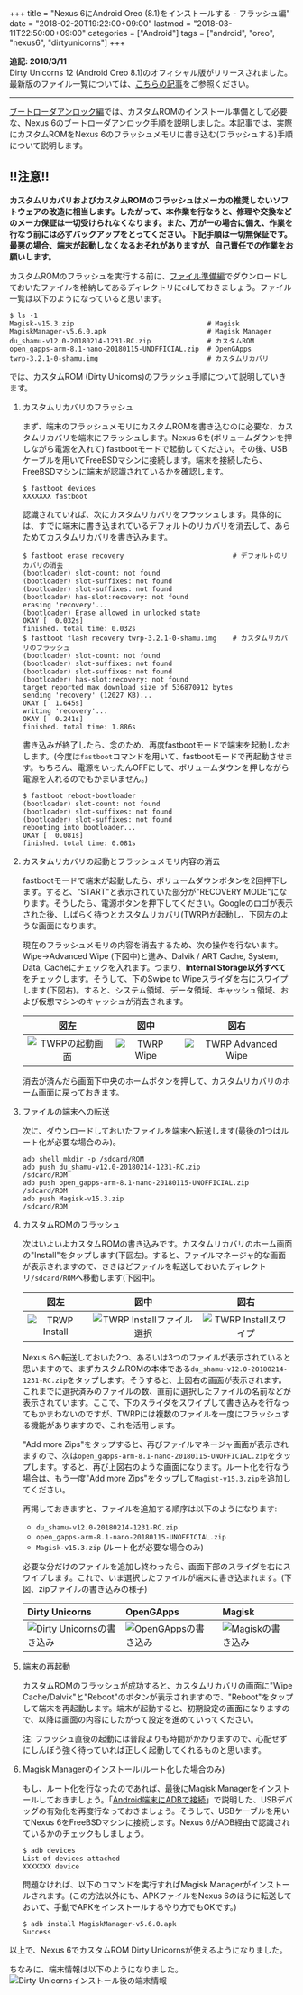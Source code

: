 +++
title = "Nexus 6にAndroid Oreo (8.1)をインストールする - フラッシュ編"
date = "2018-02-20T19:22:00+09:00"
lastmod = "2018-03-11T22:50:00+09:00"
categories = ["Android"]
tags = ["android", "oreo", "nexus6", "dirtyunicorns"]
+++

**追記: 2018/3/11**  
Dirty Unicorns 12 (Android Oreo 8.1)のオフィシャル版がリリースされました。最新版のファイル一覧については、[こちらの記事](/post/dirty-unicorns-12/)をご参照ください。

___

[ブートローダアンロック編](/post/nexus6-android-oemunlock/)では、カスタムROMのインストール準備として必要な、Nexus 6のブートローダアンロック手順を説明しました。本記事では、実際にカスタムROMをNexus 6のフラッシュメモリに書き込む(フラッシュする)手順について説明します。

## !!注意!!
**カスタムリカバリおよびカスタムROMのフラッシュはメーカの推奨しないソフトウェアの改造に相当します。したがって、本作業を行なうと、修理や交換などのメーカ保証は一切受けられなくなります。また、万が一の場合に備え、作業を行なう前には必ずバックアップをとってください。下記手順は一切無保証です。最悪の場合、端末が起動しなくなるおそれがありますが、自己責任での作業をお願いします。**

カスタムROMのフラッシュを実行する前に、[ファイル準備編](/post/nexus6-android-du-download/)でダウンロードしておいたファイルを格納してあるディレクトリに`cd`しておきましょう。ファイル一覧は以下のようになっていると思います。
```shell-session
$ ls -1
Magisk-v15.3.zip                                 # Magisk
MagiskManager-v5.6.0.apk                         # Magisk Manager
du_shamu-v12.0-20180214-1231-RC.zip              # カスタムROM
open_gapps-arm-8.1-nano-20180115-UNOFFICIAL.zip  # OpenGApps
twrp-3.2.1-0-shamu.img                           # カスタムリカバリ
```

では、カスタムROM (Dirty Unicorns)のフラッシュ手順について説明していきます。

1. カスタムリカバリのフラッシュ

    まず、端末のフラッシュメモリにカスタムROMを書き込むのに必要な、カスタムリカバリを端末にフラッシュします。Nexus 6を(ボリュームダウンを押しながら電源を入れて) fastbootモードで起動してください。その後、USBケーブルを用いてFreeBSDマシンに接続します。端末を接続したら、FreeBSDマシンに端末が認識されているかを確認します。
    ```shell-session
    $ fastboot devices
    XXXXXXX fastboot
    ```
    認識されていれば、次にカスタムリカバリをフラッシュします。具体的には、すでに端末に書き込まれているデフォルトのリカバリを消去して、あらためてカスタムリカバリを書き込みます。
    ```shell-session
    $ fastboot erase recovery                           # デフォルトのリカバリの消去
    (bootloader) slot-count: not found
    (bootloader) slot-suffixes: not found
    (bootloader) slot-suffixes: not found
    (bootloader) has-slot:recovery: not found
    erasing 'recovery'...
    (bootloader) Erase allowed in unlocked state
    OKAY [  0.032s]
    finished. total time: 0.032s
    $ fastboot flash recovery twrp-3.2.1-0-shamu.img    # カスタムリカバリのフラッシュ
    (bootloader) slot-count: not found
    (bootloader) slot-suffixes: not found
    (bootloader) slot-suffixes: not found
    (bootloader) has-slot:recovery: not found
    target reported max download size of 536870912 bytes
    sending 'recovery' (12027 KB)...
    OKAY [  1.645s]
    writing 'recovery'...
    OKAY [  0.241s]
    finished. total time: 1.886s
    ```
    書き込みが終了したら、念のため、再度fastbootモードで端末を起動しなおします。(今度は`fastboot`コマンドを用いて、fastbootモードで再起動させます。もちろん、電源をいったんOFFにして、ボリュームダウンを押しながら電源を入れるのでもかまいません。)
    ```shell-session
    $ fastboot reboot-bootloader
    (bootloader) slot-count: not found
    (bootloader) slot-suffixes: not found
    (bootloader) slot-suffixes: not found
    rebooting into bootloader...
    OKAY [  0.081s]
    finished. total time: 0.081s
    ```

1. カスタムリカバリの起動とフラッシュメモリ内容の消去

    fastbootモードで端末が起動したら、ボリュームダウンボタンを2回押下します。すると、"START"と表示されていた部分が"RECOVERY MODE"になります。そうしたら、電源ボタンを押下してください。Googleのロゴが表示された後、しばらく待つとカスタムリカバリ(TWRP)が起動し、下図左のような画面になります。

    現在のフラッシュメモリの内容を消去するため、次の操作を行ないます。Wipe→Advanced Wipe (下図中)と進み、Dalvik / ART Cache, System, Data, Cacheにチェックを入れます。つまり、**Internal Storage以外すべて**をチェックします。そうして、下のSwipe to Wipeスライダを右にスワイプします(下図右)。すると、システム領域、データ領域、キャッシュ領域、および仮想マシンのキャッシュが消去されます。

    |図左|図中|図右|
    |:---:|:---:|:---:|
    |![TWRPの起動画面](/img/android-twrp-home.png)|![TWRP Wipe](/img/android-twrp-wipe.png)|![TWRP Advanced Wipe](/img/android-twrp-advanced-wipe.png)|

    消去が済んだら画面下中央のホームボタンを押して、カスタムリカバリのホーム画面に戻っておきます。

1. ファイルの端末への転送

    次に、ダウンロードしておいたファイルを端末へ転送します(最後の1つはルート化が必要な場合のみ)。
    ```shell-script
    adb shell mkdir -p /sdcard/ROM
    adb push du_shamu-v12.0-20180214-1231-RC.zip             /sdcard/ROM
    adb push open_gapps-arm-8.1-nano-20180115-UNOFFICIAL.zip /sdcard/ROM
    adb push Magisk-v15.3.zip                                /sdcard/ROM
    ```

1. カスタムROMのフラッシュ

    次はいよいよカスタムROMの書き込みです。カスタムリカバリのホーム画面の"Install"をタップします(下図左)。すると、ファイルマネージャ的な画面が表示されますので、さきほどファイルを転送しておいたディレクトリ`/sdcard/ROM`へ移動します(下図中)。

    |図左|図中|図右|
    |:---:|:---:|:---:|
    |![TRWP Install](/img/android-twrp-install.png)|![TWRP Installファイル選択](/img/android-twrp-install-select-file.png)|![TWRP Installスワイプ](/img/android-twrp-install-add-more.png)|
    
    Nexus 6へ転送しておいた2つ、あるいは3つのファイルが表示されていると思いますので、まずカスタムROMの本体である`du_shamu-v12.0-20180214-1231-RC.zip`をタップします。そうすると、上図右の画面が表示されます。これまでに選択済みのファイルの数、直前に選択したファイルの名前などが表示されています。ここで、下のスライダをスワイプして書き込みを行なってもかまわないのですが、TWRPには複数のファイルを一度にフラッシュする機能がありますので、これを活用します。

    "Add more Zips"をタップすると、再びファイルマネージャ画面が表示されますので、次は`open_gapps-arm-8.1-nano-20180115-UNOFFICIAL.zip`をタップします。すると、再び上図右のような画面になります。ルート化を行なう場合は、もう一度"Add more Zips"をタップして`Magist-v15.3.zip`を追加してください。
    
    再掲しておきますと、ファイルを追加する順序は以下のようになります:
    - `du_shamu-v12.0-20180214-1231-RC.zip`
    - `open_gapps-arm-8.1-nano-20180115-UNOFFICIAL.zip`
    - `Magisk-v15.3.zip` (ルート化が必要な場合のみ)
    
    必要な分だけのファイルを追加し終わったら、画面下部のスライダを右にスワイプします。これで、いま選択したファイルが端末に書き込まれます。(下図、zipファイルの書き込みの様子)

    |Dirty Unicorns|OpenGApps|Magisk|
    |:---|:---|:---|
    |![Dirty Unicornsの書き込み](/img/android-twrp-flash-dirtyunicorns.png)|![OpenGAppsの書き込み](/img/android-twrp-flash-opengapps.png)|![Magiskの書き込み](/img/android-twrp-flash-magisk.png)|

1. 端末の再起動

    カスタムROMのフラッシュが成功すると、カスタムリカバリの画面に"Wipe Cache/Dalvik"と"Reboot"のボタンが表示されますので、"Reboot"をタップして端末を再起動します。端末が起動すると、初期設定の画面になりますので、以降は画面の内容にしたがって設定を進めていってください。
    
    注: フラッシュ直後の起動には普段よりも時間がかかりますので、心配せずにしんぼう強く待っていれば正しく起動してくれるものと思います。

1. Magisk Managerのインストール(ルート化した場合のみ)

    もし、ルート化を行なったのであれば、最後にMagisk Managerをインストールしておきましょう。「[Android端末にADBで接続](/post/freebsd-android-adb/)」で説明した、USBデバッグの有効化を再度行なっておきましょう。そうして、USBケーブルを用いてNexus 6をFreeBSDマシンに接続します。Nexus 6がADB経由で認識されているかのチェックもしましょう。
    ```shell-session
    $ adb devices
    List of devices attached
    XXXXXXX device
    ```
    問題なければ、以下のコマンドを実行すればMagisk Managerがインストールされます。(この方法以外にも、APKファイルをNexus 6のほうに転送しておいて、手動でAPKをインストールするやり方でもOKです。)
    ```shell-session
    $ adb install MagiskManager-v5.6.0.apk
    Success
    ```

以上で、Nexus 6でカスタムROM Dirty Unicornsが使えるようになりました。

ちなみに、端末情報は以下のようになりました。
![Dirty Unicornsインストール後の端末情報](/img/android-dirtyunicorns-system-info.png)
